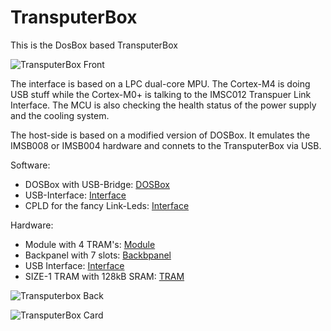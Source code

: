 # TransputerBox
This is the DosBox based TransputerBox

![TransputerBox Front](https://github.com/DigiFennek/TransputerBox/blob/master/Images/transputerbox_front.jpg)

The interface is based on a LPC dual-core MPU. The Cortex-M4 is doing USB stuff while the Cortex-M0+ is talking to the IMSC012 Transpuer Link Interface. The MCU is also checking the health status of the power supply and the cooling system.

The host-side is based on a modified version of DOSBox. It emulates the IMSB008 or IMSB004 hardware and connets to the TransputerBox via USB.

Software:
  - DOSBox with USB-Bridge: [DOSBox](https://github.com/DigiFennek/TransputerBox/tree/master/Visual%20Studio)
  - USB-Interface: [Interface](https://github.com/DigiFennek/TransputerBox/tree/master/MCUXpresso)
  - CPLD for the fancy Link-Leds: [Interface](https://github.com/DigiFennek/TransputerBox/tree/master/ispLEVER%20Classic/linkled)
  
Hardware:
  - Module with 4 TRAM's: [Module](https://github.com/DigiFennek/TransputerBox/tree/master/Eagle/TB-4)
  - Backpanel with 7 slots: [Backbpanel](https://github.com/DigiFennek/TransputerBox/tree/master/Eagle/BB-7)
  - USB Interface: [Interface](https://github.com/DigiFennek/TransputerBox/tree/master/Eagle/UB-1)
  - SIZE-1 TRAM with 128kB SRAM: [TRAM](https://github.com/DigiFennek/TransputerBox/tree/master/Eagle/TM-2)    

![Transputerbox Back](https://github.com/DigiFennek/TransputerBox/blob/master/Images/transputerbox_back.jpg)

![TransputerBox Card](https://github.com/DigiFennek/TransputerBox/blob/master/Images/transputerbox_card.jpg)

